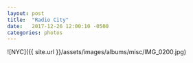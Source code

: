 ```yaml
---
layout: post
title:  "Radio City"
date:   2017-12-26 12:00:10 -0500
categories: photos
---
```


![NYC]({{ site.url }}/assets/images/albums/misc/IMG_0200.jpg)
<br/><br/>
